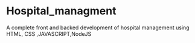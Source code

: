 # Hospital_managment
A complete front and backed development of hospital management using HTML, CSS ,JAVASCRIPT,NodeJS
